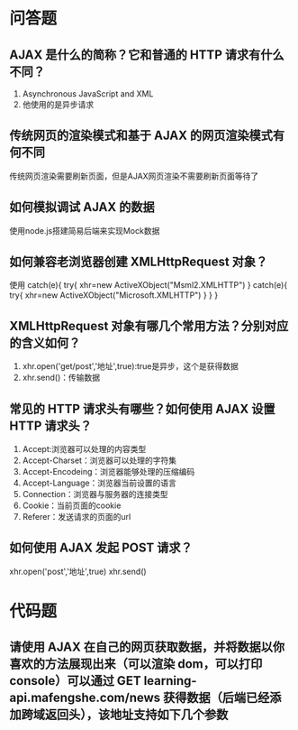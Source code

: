 # 问答题
## AJAX 是什么的简称？它和普通的 HTTP 请求有什么不同？
1. Asynchronous JavaScript and XML
2. 他使用的是异步请求


## 传统网页的渲染模式和基于 AJAX 的网页渲染模式有何不同
传统网页渲染需要刷新页面，但是AJAX网页渲染不需要刷新页面等待了

## 如何模拟调试 AJAX 的数据
使用node.js搭建简易后端来实现Mock数据


## 如何兼容老浏览器创建 XMLHttpRequest 对象？
使用
catch(e){
    try{
        xhr=new ActiveXObject("Msml2.XMLHTTP")
    }
    catch(e){
        try{
            xhr=new ActiveXObject("Microsoft.XMLHTTP")
        }
    }
}


## XMLHttpRequest 对象有哪几个常用方法？分别对应的含义如何？
1. xhr.open('get/post','地址',true):true是异步，这个是获得数据
2. xhr.send()：传输数据


## 常见的 HTTP 请求头有哪些？如何使用 AJAX 设置 HTTP 请求头？
1. Accept:浏览器可以处理的内容类型
2. Accept-Charset：浏览器可以处理的字符集
3. Accept-Encodeing：浏览器能够处理的压缩编码
4. Accept-Language：浏览器当前设置的语言
5. Connection：浏览器与服务器的连接类型
6. Cookie：当前页面的cookie
7. Referer：发送请求的页面的url


## 如何使用 AJAX 发起 POST 请求？
xhr.open('post','地址',true)
    xhr.send()




# 代码题
## 请使用 AJAX 在自己的网页获取数据，并将数据以你喜欢的方法展现出来（可以渲染 dom，可以打印 console）可以通过 GET learning-api.mafengshe.com/news 获得数据（后端已经添加跨域返回头），该地址支持如下几个参数
